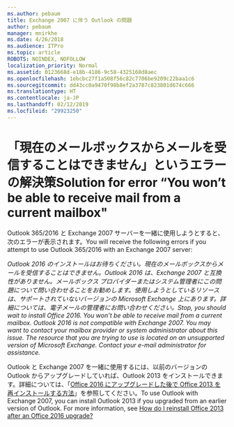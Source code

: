 ```yaml
---
ms.author: pebaum
title: Exchange 2007 に伴う Outlook の問題
author: pebaum
manager: mnirkhe
ms.date: 4/26/2018
ms.audience: ITPro
ms.topic: article
ROBOTS: NOINDEX, NOFOLLOW
localization_priority: Normal
ms.assetid: 0123668d-e18b-4186-9c58-4325168d8aec
ms.openlocfilehash: 1ebcbc27f1a508f56c82c7706be9209c22baa1c6
ms.sourcegitcommit: dd43cc0a9470f98b8ef2a3787c823801d674c666
ms.translationtype: HT
ms.contentlocale: ja-JP
ms.lasthandoff: 02/12/2019
ms.locfileid: "29923250"
---
```

# <a name="solution-for-error-you-wont-be-able-to-receive-mail-from-a-current-mailbox"></a><span data-ttu-id="f347e-102">「現在のメールボックスからメールを受信することはできません」というエラーの解決策</span><span class="sxs-lookup"><span data-stu-id="f347e-102">Solution for error “You won’t be able to receive mail from a current mailbox"</span></span>
<span data-ttu-id="f347e-103">Outlook 365/2016 と Exchange 2007 サーバーを一緒に使用しようとすると、次のエラーが表示されます。</span><span class="sxs-lookup"><span data-stu-id="f347e-103">You will receive the following errors if you attempt to use Outlook 365/2016 with an Exchange 2007 server:</span></span>

<span data-ttu-id="f347e-104">*Outlook 2016 のインストールはお待ちください。現在のメールボックスからメールを受信することはできません。Outlook 2016 は、Exchange 2007 と互換性がありません。メールボックス プロバイダーまたはシステム管理者にこの問題について問い合わせることをお勧めします。使用しようとしているリソースは、サポートされていないバージョンの Microsoft Exchange 上にあります。詳細については、電子メールの管理者にお問い合わせください。*</span><span class="sxs-lookup"><span data-stu-id="f347e-104">*Stop, you should wait to install Office 2016. You won’t be able to receive mail from a current mailbox. Outlook 2016 is not compatible with Exchange 2007. You may want to contact your mailbox provider or system administrator about this issue. The resource that you are trying to use is located on an unsupported version of Microsoft Exchange. Contact your e-mail administrator for assistance.*</span></span>

<span data-ttu-id="f347e-p101">Outlook と Exchange 2007 を一緒に使用するには、以前のバージョンの Outlook からアップグレードしていれば、Outlook 2013 をインストールできます。詳細については、「[Office 2016 にアップグレードした後で Office 2013 を再インストールする方法](https://support.office.com/article/a6ca92f4-cbb4-4609-9fdb-f8d3dd6812f3)」を参照してください。</span><span class="sxs-lookup"><span data-stu-id="f347e-p101">To use Outlook with Exchange 2007, you can install Outlook 2013 if you upgraded from an earlier version of Outlook. For more information, see [How do I reinstall Office 2013 after an Office 2016 upgrade?](https://support.office.com/article/a6ca92f4-cbb4-4609-9fdb-f8d3dd6812f3)</span></span>
